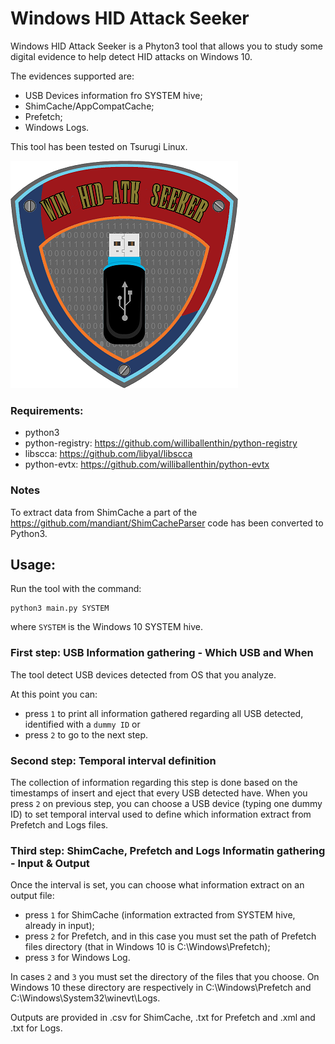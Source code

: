 # Windows HID Attack Seeker

Windows HID Attack Seeker is a Phyton3 tool that allows you to study some digital evidence to help detect HID attacks on Windows 10.

The evidences supported are:
- USB Devices information fro SYSTEM hive;
- ShimCache/AppCompatCache;
- Prefetch;
- Windows Logs.

This tool has been tested on Tsurugi Linux.


![alt text](https://github.com/ken-42/win-hid-atk-seeker/blob/master/images/logo.png)



### Requirements:
- python3
- python-registry: https://github.com/williballenthin/python-registry
- libscca: https://github.com/libyal/libscca
- python-evtx: https://github.com/williballenthin/python-evtx

### Notes
To extract data from ShimCache a part of the https://github.com/mandiant/ShimCacheParser code has been converted to Python3.

## Usage:
Run the tool with the command:
```
python3 main.py SYSTEM
```
where ```SYSTEM``` is the Windows 10 SYSTEM hive.

### First step: USB Information gathering - Which USB and When
The tool detect USB devices detected from OS that you analyze.

At this point you can:
- press ```1``` to print all information gathered regarding all USB detected, identified with a ```dummy ID``` or
- press ```2``` to go to the next step.


### Second step: Temporal interval definition
The collection of information regarding this step is done based on the timestamps of insert and eject that every USB detected have.
When you press ```2``` on previous step, you can choose a USB device (typing one dummy ID) to set temporal interval used to define which information extract from Prefetch and Logs files.


### Third step: ShimCache, Prefetch and Logs Informatin gathering - Input & Output
Once the interval is set, you can choose what information extract on an output file:
- press ```1``` for ShimCache (information extracted from SYSTEM hive, already in input);
- press ```2``` for Prefetch, and in this case you must set the path of Prefetch files directory (that in Windows 10 is C:\Windows\Prefetch);
- press ```3``` for Windows Log.

In cases ```2``` and ```3``` you must set the directory of the files that you choose.
On Windows 10 these directory are respectively in C:\Windows\Prefetch and C:\Windows\System32\winevt\Logs.

Outputs are provided in .csv for ShimCache, .txt for Prefetch and .xml and .txt for Logs.
